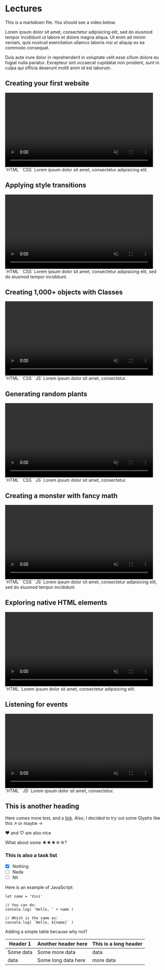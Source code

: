 # Lectures

This is a markdown file. You should see a video below.

Lorem ipsum dolor sit amet, consectetur adipisicing elit, sed do eiusmod tempor incididunt ut labore et dolore magna aliqua. Ut enim ad minim veniam, quis nostrud exercitation ullamco laboris nisi ut aliquip ex ea commodo consequat.

Duis aute irure dolor in reprehenderit in voluptate velit esse cillum dolore eu fugiat nulla pariatur. Excepteur sint occaecat cupidatat non proident, sunt in culpa qui officia deserunt mollit anim id est laborum.


## Creating your first website
<video height="240" autoplay muted loop playsinline>
  <source src="examples/bio.mp4" type="video/mp4">
</video>
`HTML` `CSS`
Lorem ipsum dolor sit amet, consectetur adipisicing elit.

## Applying style transitions
<video height="240" autoplay muted loop playsinline>
  <source src="examples/sky.mp4" type="video/mp4">
</video>
`HTML` `CSS`
Lorem ipsum dolor sit amet, consectetur adipisicing elit, sed do eiusmod tempor incididunt.

## Creating 1,000+ objects with Classes
<video height="240" autoplay muted loop playsinline>
  <source src="examples/popup.mp4" type="video/mp4">
</video>
`HTML` `CSS` `JS`
Lorem ipsum dolor sit amet, consectetur.

## Generating random plants
<video height="240" autoplay muted loop playsinline>
  <source src="examples/garden.mp4" type="video/mp4">
</video>
`HTML` `CSS` `JS`
Lorem ipsum dolor sit amet, consectetur.

## Creating a monster with fancy math
<video height="240" autoplay muted loop playsinline>
  <source src="examples/eyes.mp4" type="video/mp4">
</video>
`HTML` `CSS` `JS`
Lorem ipsum dolor sit amet, consectetur adipisicing elit, sed do eiusmod tempor incididunt.

## Exploring native HTML elements
<video height="240" autoplay muted loop playsinline>
  <source src="examples/to-do.mp4" type="video/mp4">
</video>
`HTML`
Lorem ipsum dolor sit amet, consectetur adipisicing elit.

## Listening for events
<video height="240" autoplay muted loop playsinline>
  <source src="examples/dark-mode.mp4" type="video/mp4">
</video>
`HTML` `JS`
Lorem ipsum dolor sit amet, consectetur.

## This is another heading

Here comes more test, and a [link](https://vsueiro.com).
Also, I decided to try out some Glyphs like this ↗ or maybe →

♥ and ♡ are also nice

What about some ★★★☆☆?

### This is also a task list

- [x] Nothing
- [ ] Nada
- [ ] Nil

Here is an example of JavaScript:

    let name = 'Vini'

    // You can do:
    console.log( 'Hello, ' + name )

    // Which is the same as:
    console.log( `Hello, ${name}` )


Adding a simple table because why not?

| Header 1 | Another header here | This is a long header |
| --- | --- | --- |
| Some data | Some more data | data | 
| data | Some long data here | more data |
